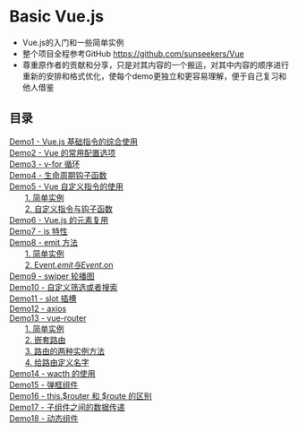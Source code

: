 # Basic Vue.js
- Vue.js的入门和一些简单实例
- 整个项目全程参考GitHub https://github.com/sunseekers/Vue
- 尊重原作者的贡献和分享，只是对其内容的一个搬运，对其中内容的顺序进行重新的安排和格式优化，使每个demo更独立和更容易理解，便于自己复习和他人借鉴

## 目录
[Demo1 - Vue.js 基础指令的综合使用](https://github.com/AdamYF/Basic-Vue.js/tree/master/demo1)  
[Demo2 - Vue 的常用配置选项](https://github.com/AdamYF/Basic-Vue.js/tree/master/demo2)  
[Demo3 - v-for 循环](https://github.com/AdamYF/Basic-Vue.js/tree/master/demo3)  
[Demo4 - 生命周期钩子函数](https://github.com/AdamYF/Basic-Vue.js/tree/master/demo4)  
[Demo5 - Vue 自定义指令的使用](https://github.com/AdamYF/Basic-Vue.js/tree/master/demo5)  
&emsp;&emsp;[1. 简单实例](https://github.com/AdamYF/Basic-Vue.js/tree/master/demo5/1)  
&emsp;&emsp;[2. 自定义指令与钩子函数](https://github.com/AdamYF/Basic-Vue.js/tree/master/demo5/2)  
[Demo6 - Vue.js 的元素复用](https://github.com/AdamYF/Basic-Vue.js/tree/master/demo6)  
[Demo7 - is 特性](https://github.com/AdamYF/Basic-Vue.js/tree/master/demo7)  
[Demo8 - emit 方法](https://github.com/AdamYF/Basic-Vue.js/tree/master/demo8)  
&emsp;&emsp;[1. 简单实例](https://github.com/AdamYF/Basic-Vue.js/tree/master/demo8/1)  
&emsp;&emsp;[2. Event.$emit 与 Event.$on](https://github.com/AdamYF/Basic-Vue.js/tree/master/demo8/2)  
[Demo9 - swiper 轮播图](https://github.com/AdamYF/Basic-Vue.js/tree/master/demo9)  
[Demo10 - 自定义筛选或者搜索](https://github.com/AdamYF/Basic-Vue.js/tree/master/demo10)  
[Demo11 - slot 插槽](https://github.com/AdamYF/Basic-Vue.js/tree/master/demo11)  
[Demo12 - axios](https://github.com/AdamYF/Basic-Vue.js/tree/master/demo12)  
[Demo13 - vue-router](https://github.com/AdamYF/Basic-Vue.js/tree/master/demo13)  
&emsp;&emsp;[1. 简单实例](https://github.com/AdamYF/Basic-Vue.js/tree/master/demo13/1)  
&emsp;&emsp;[2. 嵌套路由](https://github.com/AdamYF/Basic-Vue.js/tree/master/demo13/2)  
&emsp;&emsp;[3. 路由的两种实例方法](https://github.com/AdamYF/Basic-Vue.js/tree/master/demo13/3)  
&emsp;&emsp;[4. 给路由定义名字](https://github.com/AdamYF/Basic-Vue.js/tree/master/demo13/4)  
[Demo14 - wacth 的使用](https://github.com/AdamYF/Basic-Vue.js/tree/master/demo14)  
[Demo15 - 弹框组件](https://github.com/AdamYF/Basic-Vue.js/tree/master/demo15)  
[Demo16 - this.$router 和 $route 的区别](https://github.com/AdamYF/Basic-Vue.js/tree/master/demo16)  
[Demo17 - 子组件之间的数据传递](https://github.com/AdamYF/Basic-Vue.js/tree/master/demo17)  
[Demo18 - 动态组件](https://github.com/AdamYF/Basic-Vue.js/tree/master/demo18)  